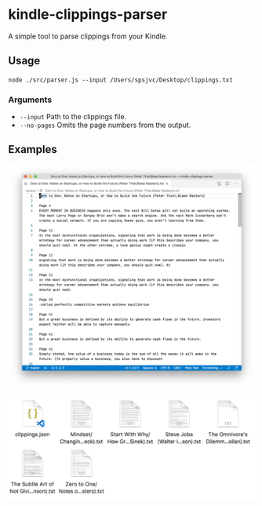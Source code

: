 # kindle-clippings-parser

A simple tool to parse clippings from your Kindle.

## Usage

```
node ./src/parser.js --input /Users/spsjvc/Desktop/clippings.txt
```

### Arguments

- `--input` Path to the clippings file.
- `--no-pages` Omits the page numbers from the output.

## Examples

![alt text](examples/file-contents.png 'File contents')

![alt text](examples/folder-contents.png 'Folder contents')
